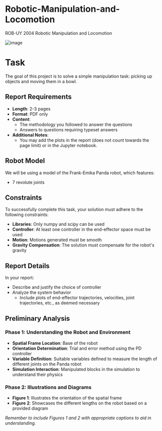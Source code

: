 # Robotic-Manipulation-and-Locomotion
ROB-UY 2004 Robotic Manipulation and Locomotion


![image](https://github.com/Gaurang-1402/manipulator_impedance_control/assets/71042887/8713cab5-41c8-4c3e-836a-2e41ce575ebe)


# Task 

The goal of this project is to solve a simple manipulation task: picking up objects and moving them in a bowl.

## Report Requirements
- **Length**: 2-3 pages
- **Format**: PDF only
- **Content**:
  - The methodology you followed to answer the questions
  - Answers to questions requiring typeset answers
- **Additional Notes**:
  - You may add the plots in the report (does not count towards the page limit) or in the Jupyter notebook.

## Robot Model

We will be using a model of the Frank-Emika Panda robot, which features:
- 7 revolute joints

## Constraints

To successfully complete this task, your solution must adhere to the following constraints:
- **Libraries**: Only numpy and scipy can be used
- **Controller**: At least one controller in the end-effector space must be used
- **Motion**: Motions generated must be smooth
- **Gravity Compensation**: The solution must compensate for the robot's gravity

## Report Details

In your report:
- Describe and justify the choice of controller
- Analyze the system behavior
  - Include plots of end-effector trajectories, velocities, joint trajectories, etc., as deemed necessary

## Preliminary Analysis

### Phase 1: Understanding the Robot and Environment
- **Spatial Frame Location**: Base of the robot
- **Orientation Determination**: Trial and error method using the PD controller
- **Variable Definition**: Suitable variables defined to measure the length of different joints on the Panda robot
- **Simulation Interaction**: Manipulated blocks in the simulation to understand their physics

### Phase 2: Illustrations and Diagrams
- **Figure 1**: Illustrates the orientation of the spatial frame
- **Figure 2**: Showcases the different lengths on the robot based on a provided diagram

*Remember to include Figures 1 and 2 with appropriate captions to aid in understanding.*

